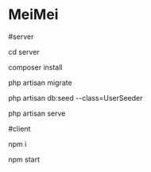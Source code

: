 # MeiMei
#server

cd server

composer install 

php artisan migrate 

php artisan db:seed --class=UserSeeder

php artisan serve

#client

npm i

npm start
